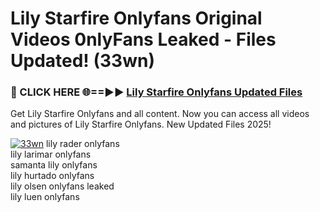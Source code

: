 # Lily Starfire Onlyfans Original Videos 0nlyFans Leaked - Files Updated! (33wn)

<h3>🔴 CLICK HERE 🌐==►► <a href="https://tinyurl.com/4seja8ks" rel="nofollow">Lily Starfire Onlyfans Updated Files</a></h3>

Get Lily Starfire Onlyfans and all content. Now you can access all videos and pictures of Lily Starfire Onlyfans. New Updated Files 2025!

[![33wn](https://i.imgur.com/EWjZXRe.gif)](https://tinyurl.com/4seja8ks)
lily rader onlyfans<br>
lily larimar onlyfans<br>
samanta lily onlyfans<br>
lily hurtado onlyfans<br>
lily olsen onlyfans leaked<br>
lily luen onlyfans